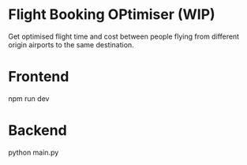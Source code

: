 # Flight Booking OPtimiser (WIP)
Get optimised flight time and cost between people flying from different origin airports to the same destination.

# Frontend
npm run dev

# Backend
python main.py

